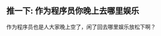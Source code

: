 
推一下: 作为程序员你晚上去哪里娱乐
---

作为程序员也是人大家晚上空了，闲了回去哪里娱乐放松下啊？

<!--stackedit_data:
eyJoaXN0b3J5IjpbLTEzNTA3OTM2NzldfQ==
-->